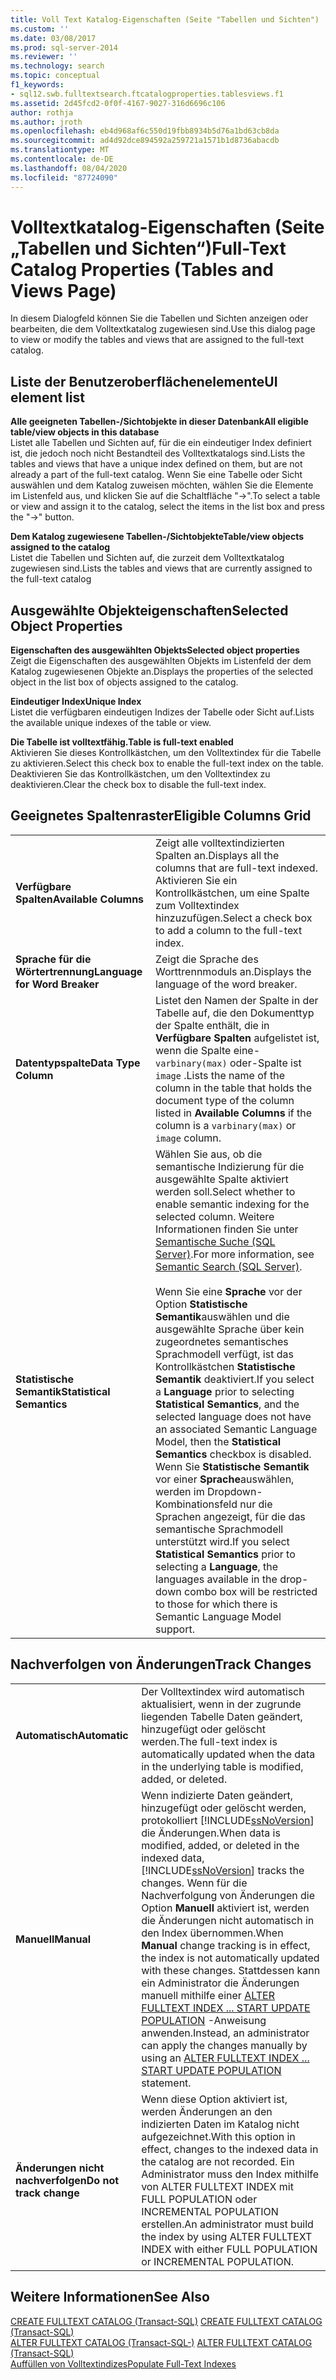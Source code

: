 ```yaml
---
title: Voll Text Katalog-Eigenschaften (Seite "Tabellen und Sichten") | Microsoft-Dokumentation
ms.custom: ''
ms.date: 03/08/2017
ms.prod: sql-server-2014
ms.reviewer: ''
ms.technology: search
ms.topic: conceptual
f1_keywords:
- sql12.swb.fulltextsearch.ftcatalogproperties.tablesviews.f1
ms.assetid: 2d45fcd2-0f0f-4167-9027-316d6696c106
author: rothja
ms.author: jroth
ms.openlocfilehash: eb4d968af6c550d19fbb8934b5d76a1bd63cb8da
ms.sourcegitcommit: ad4d92dce894592a259721a1571b1d8736abacdb
ms.translationtype: MT
ms.contentlocale: de-DE
ms.lasthandoff: 08/04/2020
ms.locfileid: "87724090"
---
```

# <a name="full-text-catalog-properties-tables-and-views-page"></a><span data-ttu-id="48982-102">Volltextkatalog-Eigenschaften (Seite „Tabellen und Sichten“)</span><span class="sxs-lookup"><span data-stu-id="48982-102">Full-Text Catalog Properties (Tables and Views Page)</span></span>
  <span data-ttu-id="48982-103">In diesem Dialogfeld können Sie die Tabellen und Sichten anzeigen oder bearbeiten, die dem Volltextkatalog zugewiesen sind.</span><span class="sxs-lookup"><span data-stu-id="48982-103">Use this dialog page to view or modify the tables and views that are assigned to the full-text catalog.</span></span>  
  
## <a name="ui-element-list"></a><span data-ttu-id="48982-104">Liste der Benutzeroberflächenelemente</span><span class="sxs-lookup"><span data-stu-id="48982-104">UI element list</span></span>  
 <span data-ttu-id="48982-105">**Alle geeigneten Tabellen-/Sichtobjekte in dieser Datenbank**</span><span class="sxs-lookup"><span data-stu-id="48982-105">**All eligible table/view objects in this database**</span></span>  
 <span data-ttu-id="48982-106">Listet alle Tabellen und Sichten auf, für die ein eindeutiger Index definiert ist, die jedoch noch nicht Bestandteil des Volltextkatalogs sind.</span><span class="sxs-lookup"><span data-stu-id="48982-106">Lists the tables and views that have a unique index defined on them, but are not already a part of the full-text catalog.</span></span> <span data-ttu-id="48982-107">Wenn Sie eine Tabelle oder Sicht auswählen und dem Katalog zuweisen möchten, wählen Sie die Elemente im Listenfeld aus, und klicken Sie auf die Schaltfläche "->".</span><span class="sxs-lookup"><span data-stu-id="48982-107">To select a table or view and assign it to the catalog, select the items in the list box and press the "->" button.</span></span>  
  
 <span data-ttu-id="48982-108">**Dem Katalog zugewiesene Tabellen-/Sichtobjekte**</span><span class="sxs-lookup"><span data-stu-id="48982-108">**Table/view objects assigned to the catalog**</span></span>  
 <span data-ttu-id="48982-109">Listet die Tabellen und Sichten auf, die zurzeit dem Volltextkatalog zugewiesen sind.</span><span class="sxs-lookup"><span data-stu-id="48982-109">Lists the tables and views that are currently assigned to the full-text catalog</span></span>  
  
## <a name="selected-object-properties"></a><span data-ttu-id="48982-110">Ausgewählte Objekteigenschaften</span><span class="sxs-lookup"><span data-stu-id="48982-110">Selected Object Properties</span></span>  
 <span data-ttu-id="48982-111">**Eigenschaften des ausgewählten Objekts**</span><span class="sxs-lookup"><span data-stu-id="48982-111">**Selected object properties**</span></span>  
 <span data-ttu-id="48982-112">Zeigt die Eigenschaften des ausgewählten Objekts im Listenfeld der dem Katalog zugewiesenen Objekte an.</span><span class="sxs-lookup"><span data-stu-id="48982-112">Displays the properties of the selected object in the list box of objects assigned to the catalog.</span></span>  
  
 <span data-ttu-id="48982-113">**Eindeutiger Index**</span><span class="sxs-lookup"><span data-stu-id="48982-113">**Unique Index**</span></span>  
 <span data-ttu-id="48982-114">Listet die verfügbaren eindeutigen Indizes der Tabelle oder Sicht auf.</span><span class="sxs-lookup"><span data-stu-id="48982-114">Lists the available unique indexes of the table or view.</span></span>  
  
 <span data-ttu-id="48982-115">**Die Tabelle ist volltextfähig.**</span><span class="sxs-lookup"><span data-stu-id="48982-115">**Table is full-text enabled**</span></span>  
 <span data-ttu-id="48982-116">Aktivieren Sie dieses Kontrollkästchen, um den Volltextindex für die Tabelle zu aktivieren.</span><span class="sxs-lookup"><span data-stu-id="48982-116">Select this check box to enable the full-text index on the table.</span></span> <span data-ttu-id="48982-117">Deaktivieren Sie das Kontrollkästchen, um den Volltextindex zu deaktivieren.</span><span class="sxs-lookup"><span data-stu-id="48982-117">Clear the check box to disable the full-text index.</span></span>  
  
## <a name="eligible-columns-grid"></a><span data-ttu-id="48982-118">Geeignetes Spaltenraster</span><span class="sxs-lookup"><span data-stu-id="48982-118">Eligible Columns Grid</span></span>  
  
|||  
|-|-|  
|<span data-ttu-id="48982-119">**Verfügbare Spalten**</span><span class="sxs-lookup"><span data-stu-id="48982-119">**Available Columns**</span></span>|<span data-ttu-id="48982-120">Zeigt alle volltextindizierten Spalten an.</span><span class="sxs-lookup"><span data-stu-id="48982-120">Displays all the columns that are full-text indexed.</span></span> <span data-ttu-id="48982-121">Aktivieren Sie ein Kontrollkästchen, um eine Spalte zum Volltextindex hinzuzufügen.</span><span class="sxs-lookup"><span data-stu-id="48982-121">Select a check box to add a column to the full-text index.</span></span>|  
|<span data-ttu-id="48982-122">**Sprache für die Wörtertrennung**</span><span class="sxs-lookup"><span data-stu-id="48982-122">**Language for Word Breaker**</span></span>|<span data-ttu-id="48982-123">Zeigt die Sprache des Worttrennmoduls an.</span><span class="sxs-lookup"><span data-stu-id="48982-123">Displays the language of the word breaker.</span></span>|  
|<span data-ttu-id="48982-124">**Datentypspalte**</span><span class="sxs-lookup"><span data-stu-id="48982-124">**Data Type Column**</span></span>|<span data-ttu-id="48982-125">Listet den Namen der Spalte in der Tabelle auf, die den Dokumenttyp der Spalte enthält, die in **Verfügbare Spalten** aufgelistet ist, wenn die Spalte eine- `varbinary(max)` oder-Spalte ist `image` .</span><span class="sxs-lookup"><span data-stu-id="48982-125">Lists the name of the column in the table that holds the document type of the column listed in **Available Columns** if the column is a `varbinary(max)` or `image` column.</span></span>|  
|<span data-ttu-id="48982-126">**Statistische Semantik**</span><span class="sxs-lookup"><span data-stu-id="48982-126">**Statistical Semantics**</span></span>|<span data-ttu-id="48982-127">Wählen Sie aus, ob die semantische Indizierung für die ausgewählte Spalte aktiviert werden soll.</span><span class="sxs-lookup"><span data-stu-id="48982-127">Select whether to enable semantic indexing for the selected column.</span></span> <span data-ttu-id="48982-128">Weitere Informationen finden Sie unter [Semantische Suche &#40;SQL Server&#41;](../relational-databases/search/semantic-search-sql-server.md).</span><span class="sxs-lookup"><span data-stu-id="48982-128">For more information, see [Semantic Search &#40;SQL Server&#41;](../relational-databases/search/semantic-search-sql-server.md).</span></span><br /><br /> <span data-ttu-id="48982-129">Wenn Sie eine **Sprache** vor der Option **Statistische Semantik**auswählen und die ausgewählte Sprache über kein zugeordnetes semantisches Sprachmodell verfügt, ist das Kontrollkästchen **Statistische Semantik** deaktiviert.</span><span class="sxs-lookup"><span data-stu-id="48982-129">If you select a **Language** prior to selecting **Statistical Semantics**, and the selected language does not have an associated Semantic Language Model, then the **Statistical Semantics** checkbox is disabled.</span></span> <span data-ttu-id="48982-130">Wenn Sie **Statistische Semantik** vor einer **Sprache**auswählen, werden im Dropdown-Kombinationsfeld nur die Sprachen angezeigt, für die das semantische Sprachmodell unterstützt wird.</span><span class="sxs-lookup"><span data-stu-id="48982-130">If you select **Statistical Semantics** prior to selecting a **Language**, the languages available in the drop-down combo box will be restricted to those for which there is Semantic Language Model support.</span></span>|  
  
## <a name="track-changes"></a><span data-ttu-id="48982-131">Nachverfolgen von Änderungen</span><span class="sxs-lookup"><span data-stu-id="48982-131">Track Changes</span></span>  
  
|||  
|-|-|  
|<span data-ttu-id="48982-132">**Automatisch**</span><span class="sxs-lookup"><span data-stu-id="48982-132">**Automatic**</span></span>|<span data-ttu-id="48982-133">Der Volltextindex wird automatisch aktualisiert, wenn in der zugrunde liegenden Tabelle Daten geändert, hinzugefügt oder gelöscht werden.</span><span class="sxs-lookup"><span data-stu-id="48982-133">The full-text index is automatically updated when the data in the underlying table is modified, added, or deleted.</span></span>|  
|<span data-ttu-id="48982-134">**Manuell**</span><span class="sxs-lookup"><span data-stu-id="48982-134">**Manual**</span></span>|<span data-ttu-id="48982-135">Wenn indizierte Daten geändert, hinzugefügt oder gelöscht werden, protokolliert [!INCLUDE[ssNoVersion](../includes/ssnoversion-md.md)] die Änderungen.</span><span class="sxs-lookup"><span data-stu-id="48982-135">When data is modified, added, or deleted in the indexed data, [!INCLUDE[ssNoVersion](../includes/ssnoversion-md.md)] tracks the changes.</span></span> <span data-ttu-id="48982-136">Wenn für die Nachverfolgung von Änderungen die Option **Manuell** aktiviert ist, werden die Änderungen nicht automatisch in den Index übernommen.</span><span class="sxs-lookup"><span data-stu-id="48982-136">When **Manual** change tracking is in effect, the index is not automatically updated with these changes.</span></span> <span data-ttu-id="48982-137">Stattdessen kann ein Administrator die Änderungen manuell mithilfe einer [ALTER FULLTEXT INDEX ... START UPDATE POPULATION](/sql/t-sql/statements/alter-fulltext-index-transact-sql) -Anweisung anwenden.</span><span class="sxs-lookup"><span data-stu-id="48982-137">Instead, an administrator can apply the changes manually by using an [ALTER FULLTEXT INDEX ... START UPDATE POPULATION](/sql/t-sql/statements/alter-fulltext-index-transact-sql) statement.</span></span>|  
|<span data-ttu-id="48982-138">**Änderungen nicht nachverfolgen**</span><span class="sxs-lookup"><span data-stu-id="48982-138">**Do not track change**</span></span>|<span data-ttu-id="48982-139">Wenn diese Option aktiviert ist, werden Änderungen an den indizierten Daten im Katalog nicht aufgezeichnet.</span><span class="sxs-lookup"><span data-stu-id="48982-139">With this option in effect, changes to the indexed data in the catalog are not recorded.</span></span> <span data-ttu-id="48982-140">Ein Administrator muss den Index mithilfe von ALTER FULLTEXT INDEX mit FULL POPULATION oder INCREMENTAL POPULATION erstellen.</span><span class="sxs-lookup"><span data-stu-id="48982-140">An administrator must build the index by using ALTER FULLTEXT INDEX with either FULL POPULATION or INCREMENTAL POPULATION.</span></span>|  
  
## <a name="see-also"></a><span data-ttu-id="48982-141">Weitere Informationen</span><span class="sxs-lookup"><span data-stu-id="48982-141">See Also</span></span>  
 <span data-ttu-id="48982-142">[CREATE FULLTEXT CATALOG &#40;Transact-SQL&#41;](/sql/t-sql/statements/create-fulltext-catalog-transact-sql) </span><span class="sxs-lookup"><span data-stu-id="48982-142">[CREATE FULLTEXT CATALOG &#40;Transact-SQL&#41;](/sql/t-sql/statements/create-fulltext-catalog-transact-sql) </span></span>  
 <span data-ttu-id="48982-143">[ALTER FULLTEXT CATALOG &#40;Transact-SQL-&#41;](/sql/t-sql/statements/alter-fulltext-catalog-transact-sql) </span><span class="sxs-lookup"><span data-stu-id="48982-143">[ALTER FULLTEXT CATALOG &#40;Transact-SQL&#41;](/sql/t-sql/statements/alter-fulltext-catalog-transact-sql) </span></span>  
 [<span data-ttu-id="48982-144">Auffüllen von Volltextindizes</span><span class="sxs-lookup"><span data-stu-id="48982-144">Populate Full-Text Indexes</span></span>](../relational-databases/indexes/indexes.md)  
  
  
